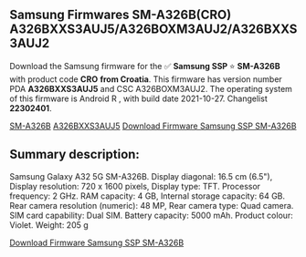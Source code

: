 <h2>Samsung Firmwares SM-A326B(CRO) A326BXXS3AUJ5/A326BOXM3AUJ2/A326BXXS3AUJ2</h2>
Download the Samsung firmware for the ✅ <strong>Samsung SSP </strong> ⭐ <strong>SM-A326B</strong> with product code <strong>CRO</strong> <strong> from Croatia</strong>. This firmware has version number PDA <strong>A326BXXS3AUJ5</strong> and CSC A326BOXM3AUJ2. The operating system of this firmware is Android R , with build date 2021-10-27. Changelist <strong>22302401</strong>.


[SM-A326B](https://samfirm.shop/samsung/model/SM-A326B)
[A326BXXS3AUJ5](https://samfirm.shop/samsung/pda/A326BXXS3AUJ5)
[Download Firmware Samsung SSP SM-A326B](https://samfirm.shop/samsung/firmware/469428)
<h2>Summary description:</h2>
<p>Samsung Galaxy A32 5G SM-A326B. Display diagonal: 16.5 cm (6.5"), Display resolution: 720 x 1600 pixels, Display type: TFT. Processor frequency: 2 GHz. RAM capacity: 4 GB, Internal storage capacity: 64 GB. Rear camera resolution (numeric): 48 MP, Rear camera type: Quad camera. SIM card capability: Dual SIM. Battery capacity: 5000 mAh. Product colour: Violet. Weight: 205 g</p>


[Download Firmware Samsung SSP SM-A326B](https://samfirm.shop/samsung/firmware/469428)
